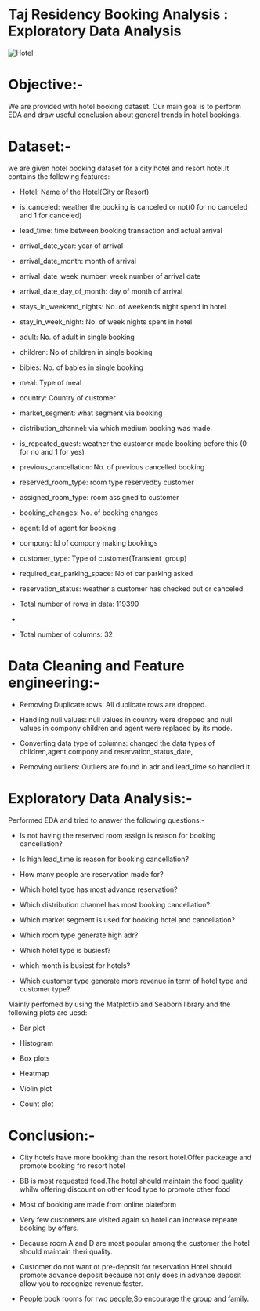 #  Taj Residency Booking Analysis : Exploratory Data Analysis
![Hotel](https://github.com/user-attachments/assets/b4b7b0d0-63f8-4bcc-af8b-3cabd7bb47b2)

# Objective:-
We are provided with hotel booking dataset. Our main goal is to perform EDA and draw useful conclusion about general trends in hotel bookings.
# Dataset:-
we are given hotel booking dataset for a city hotel and resort hotel.It contains the following features:-
- Hotel: Name of the Hotel(City or Resort)

- is_canceled: weather the booking is canceled or not(0 for no canceled and 1 for canceled)

- lead_time: time between booking transaction and actual arrival

- arrival_date_year: year of arrival

- arrival_date_month: month of arrival

- arrival_date_week_number: week number of arrival date

- arrival_date_day_of_month: day of month of arrival

- stays_in_weekend_nights: No. of weekends night spend in hotel

- stay_in_week_night: No. of week nights spent in hotel

- adult: No. of adult in single booking

- children: No of  children in single booking

- bibies: No. of babies in single booking

- meal: Type of meal

- country: Country of customer

- market_segment: what segment via booking

- distribution_channel: via which medium booking was made.

- is_repeated_guest: weather the customer made booking before this (0 for no and 1 for yes)

- previous_cancellation: No. of previous cancelled booking

- reserved_room_type: room type reservedby customer

- assigned_room_type: room assigned to customer

- booking_changes: No. of booking changes

- agent: Id of agent for booking

- compony: Id of compony making bookings

- customer_type: Type of customer(Transient ,group)

- required_car_parking_space: No of car parking asked

- reservation_status: weather a customer has checked out or canceled

- Total number of rows in data: 119390
- 
- Total number of columns: 32

# Data Cleaning and Feature engineering:-

- Removing Duplicate rows: All duplicate rows are dropped.

- Handling null values: null values in country were dropped and null values in compony children and agent were replaced by its mode.

- Converting data type of columns: changed the data types of children,agent,compony and reservation_status_date,

- Removing outliers: Outliers are found in adr and lead_time so handled it.

# Exploratory Data Analysis:-

Performed EDA and tried to answer the following questions:-

- Is not having the reserved room assign is reason for booking cancellation?

- Is high lead_time is reason for booking cancellation?

- How many people are reservation made for?

- Which hotel type has most advance reservation?

- Which distribution channel has most booking cancellation?

- Which market segment is used for booking hotel and cancellation?

- Which room type generate high adr?

- Which hotel type is busiest?

- which month is busiest for hotels?

- Which customer type generate more revenue in term of hotel type and customer type?

Mainly perfomed by using the Matplotlib and Seaborn library and the following plots are uesd:-

- Bar plot

- Histogram

- Box plots

- Heatmap

- Violin plot

- Count plot

# Conclusion:-

- City hotels have more booking than the resort hotel.Offer packeage and promote booking fro resort hotel

- BB is most requested food.The hotel should maintain the food quality whilw offering discount on other food type to promote other food

- Most of booking are made from online plateform

- Very few customers are visited again so,hotel can increase repeate booking by offers.

- Because room A and D are most popular among the customer the hotel should maintain theri quality.

- Customer do not want ot pre-deposit for reservation.Hotel should promote advance deposit because not only does in advance deposit allow you to recognize revenue faster.

- People book rooms for rwo people,So encourage the group and family.    
